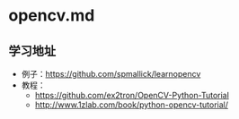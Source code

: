 #   opencv.md
##  学习地址
*	例子：https://github.com/spmallick/learnopencv
*	教程：
	*	https://github.com/ex2tron/OpenCV-Python-Tutorial
	*	http://www.1zlab.com/book/python-opencv-tutorial/

